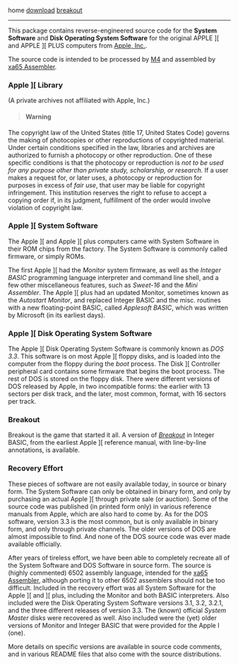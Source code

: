 home
[download](https://github.com/cmosher01/Apple-II-Source/releases/latest)
[breakout](breakout.md)

---

This package contains reverse-engineered source code for
the **System Software** and **Disk Operating System Software**
for the original APPLE \]\[ and APPLE \]\[ PLUS computers from
[Apple, Inc.](https://www.apple.com/).

The source code is intended to be processed by [M4](https://www.gnu.org/software/m4/manual/m4.html)
and assembled by [xa65 Assembler](http://www.floodgap.com/retrotech/xa/).

### Apple \]\[ Library

(A private archives not affiliated with Apple, Inc.)

> #### Warning

The copyright law of the United States (title 17, United States
Code) governs the making of photocopies or other reproductions of
copyrighted material.
Under certain conditions specified in the law, libraries and
archives are authorized to furnish a photocopy or other reproduction.
One of these specific conditions is that the photocopy or reproduction
is _not to be used for any purpose other than private study,
scholarship, or research._ If a user makes a request for, or later
uses, a photocopy or reproduction for purposes in excess of _fair
use_, that user may be liable for copyright infringement.
This institution reserves the right to refuse to accept a copying 
order if, in its judgment, fulfillment of the order would involve 
violation of copyright law.

### Apple \]\[ System Software

The Apple \]\[ and Apple \]\[ plus computers came with System Software in their
ROM chips from the factory. The System Software is commonly called firmware,
or simply ROMs.

The first Apple \]\[ had the *Monitor* system firmware, as well as the
*Integer BASIC* programming language interpreter and command line shell,
and a few other miscellaneous features, such as *Sweet-16* and the *Mini Assembler*.
The Apple \]\[ plus had an updated Monitor, sometimes known as the *Autostart Monitor*,
and replaced Integer BASIC and the misc. routines with a new floating-point BASIC, called
*Applesoft BASIC*, which was written by Microsoft (in its earliest days).

### Apple \]\[ Disk Operating System Software

The Apple \]\[ Disk Operating System Software is commonly known as *DOS 3.3*.
This software is on most Apple \]\[ floppy disks, and is loaded into the computer
from the floppy during the *boot* process. The Disk \]\[ Controller peripheral
card contains some firmware that begins the boot process. The rest of DOS is
stored on the floppy disk. There were different versions of DOS released by
Apple, in two incompatible forms: the earlier with 13 sectors per disk track,
and the later, most common, format, with 16 sectors per track.

### Breakout

Breakout is the game that started it all. A version of
[*Breakout*](breakout.md)
in Integer BASIC, from the earliest Apple \]\[ reference
manual, with line-by-line annotations, is available.

### Recovery Effort

These pieces of software are not easily available today, in source or
binary form. The System Software can only be obtained in binary form, and only by
purchasing an actual Apple \]\[ through private sale (or auction). Some of
the source code was published (in printed form only) in various
reference manuals from Apple, which are also hard to come by. As for the
DOS software, version 3.3 is the most common, but is only available in
binary form, and only through private channels. The older versions of DOS
are almost impossible to find. And none of the DOS source code was ever
made available officially.

After years of tireless effort, we have been able to completely recreate all
of the System Software and DOS Software in source form. The source is (highly
commented) 6502 assembly language, intended for the
[xa65 Assembler](http://www.floodgap.com/retrotech/xa/),
although porting it to other 6502 assemblers
should not be too difficult. Included in the recovery effort was all
System Software for the Apple \]\[ and \]\[ plus, including the Monitor and
both BASIC interpreters. Also included were the Disk Operating
System Software versions 3.1, 3.2, 3.2.1, and the three different
releases of version 3.3. The (known) official *System Master* disks were recovered
as well. Also included were the (yet) older versions of Monitor
and Integer BASIC that were provided for the Apple I (one).

More details on specific versions are available
in source code comments, and in various README files that also come with
the source distributions.

